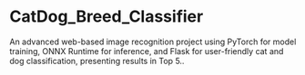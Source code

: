 # CatDog_Breed_Classifier
 An advanced web-based image recognition project using PyTorch for model training, ONNX Runtime for inference, and Flask for user-friendly cat and dog classification, presenting results in Top 5..
